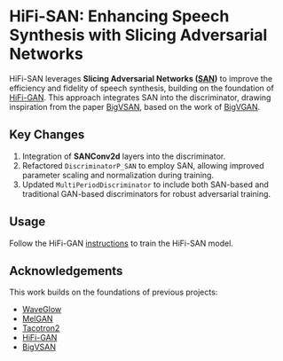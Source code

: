 # HiFi-SAN: Enhancing Speech Synthesis with Slicing Adversarial Networks

HiFi-SAN leverages **Slicing Adversarial Networks ([SAN](https://arxiv.org/pdf/2301.12811))** to improve the efficiency and fidelity of speech synthesis, building on the foundation of [HiFi-GAN](https://arxiv.org/pdf/2010.05646). This approach integrates SAN into the discriminator, drawing inspiration from the paper [BigVSAN](https://arxiv.org/pdf/2309.02836), based on the work of [BigVGAN](https://arxiv.org/pdf/2206.04658).

## Key Changes

1. Integration of **SANConv2d** layers into the discriminator.
2. Refactored `DiscriminatorP_SAN` to employ SAN, allowing improved parameter scaling and normalization during training.
3. Updated `MultiPeriodDiscriminator` to include both SAN-based and traditional GAN-based discriminators for robust adversarial training.

## Usage

Follow the HiFi-GAN [instructions](https://github.com/jik876/hifi-gan?tab=readme-ov-file#pre-requisites) to train the HiFi-SAN model.

## Acknowledgements

This work builds on the foundations of previous projects:

- [WaveGlow](https://github.com/NVIDIA/waveglow)
- [MelGAN](https://github.com/descriptinc/melgan-neurips)
- [Tacotron2](https://github.com/NVIDIA/tacotron2)
- [HiFi-GAN](https://github.com/jik876/hifi-gan)
- [BigVSAN](https://github.com/sony/bigvsan)
